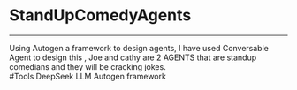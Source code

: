 # StandUpComedyAgents
_____________________________________________________________________________________________________________________________________________________________________
Using Autogen a framework to design agents, I have used Conversable Agent to design this , Joe and cathy are 2 AGENTS that are 
standup comedians and they will be cracking jokes.
<br>
#Tools
DeepSeek LLM 
Autogen framework 
